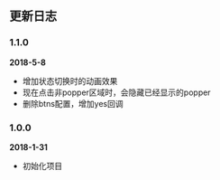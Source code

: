 ## 更新日志

### 1.1.0

**2018-5-8**

- 增加状态切换时的动画效果
- 现在点击非popper区域时，会隐藏已经显示的popper
- 删除btns配置，增加yes回调

### 1.0.0

**2018-1-31**

- 初始化项目
